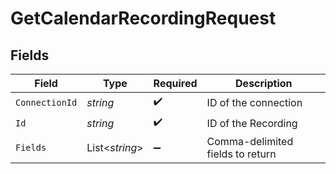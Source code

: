 # GetCalendarRecordingRequest


## Fields

| Field                            | Type                             | Required                         | Description                      |
| -------------------------------- | -------------------------------- | -------------------------------- | -------------------------------- |
| `ConnectionId`                   | *string*                         | :heavy_check_mark:               | ID of the connection             |
| `Id`                             | *string*                         | :heavy_check_mark:               | ID of the Recording              |
| `Fields`                         | List<*string*>                   | :heavy_minus_sign:               | Comma-delimited fields to return |
